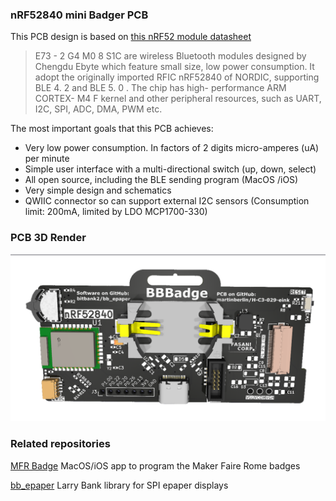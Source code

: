 ### nRF52840 mini Badger PCB

This PCB design is based on [this nRF52 module datasheet](https://jlcpcb.com/api/file/downloadByFileSystemAccessId/8612736116701077504)

> E73 - 2 G4 M0 8 S1C are wireless Bluetooth modules designed by
Chengdu Ebyte which feature small size, low power consumption. It
adopt the originally imported RFIC nRF52840 of NORDIC, supporting BLE 4. 2 and BLE 5. 0 . The chip has high- performance ARM CORTEX- M4 F kernel and other peripheral resources, such as
UART, I2C, SPI, ADC, DMA, PWM etc.

The most important goals that this PCB achieves:

 - Very low power consumption. In factors of 2 digits micro-amperes (uA) per minute
 - Simple user interface with a multi-directional switch (up, down, select)
 - All open source, including the BLE sending program (MacOS /iOS)
 - Very simple design and schematics
 - QWIIC connector so can support external I2C sensors (Consumption limit: 200mA, limited by LDO MCP1700-330) 

 
### PCB 3D Render

![PCB Render](bbb_pcb_1.1.png)

### Related repositories

[MFR Badge](https://github.com/bitbank2/MFRBadge) MacOS/iOS app to program the Maker Faire Rome badges

[bb_epaper](https://github.com/bitbank2/bb_epaper) Larry Bank library for SPI epaper displays 
